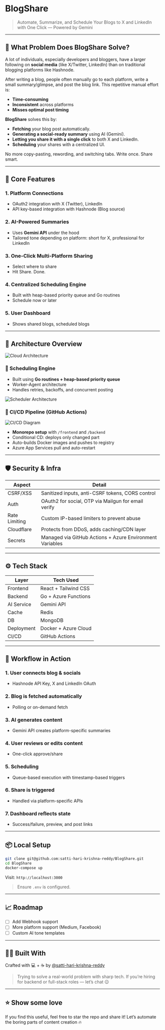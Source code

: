 # BlogShare

> Automate, Summarize, and Schedule Your Blogs to X and LinkedIn with One Click — Powered by Gemini

---

## 🚀 What Problem Does BlogShare Solve?

A lot of individuals, especially developers and bloggers, have a larger following on **social media** (like X/Twitter, LinkedIn) than on traditional blogging platforms like Hashnode.

After writing a blog, people often manually go to each platform, write a small summary/glimpse, and post the blog link. This repetitive manual effort is:
- **Time-consuming**
- **Inconsistent** across platforms
- **Misses optimal post timing**

**BlogShare** solves this by:
- **Fetching** your blog post automatically.
- **Generating a social-ready summary** using AI (Gemini).
- **Letting you share it with a single click** to both X and LinkedIn.
- **Scheduling** your shares with a centralized UI.

No more copy-pasting, rewording, and switching tabs. Write once. Share smart.

---

## 🧠 Core Features

### 1. **Platform Connections**
- OAuth2 integration with X (Twitter), LinkedIn
- API key-based integration with Hashnode (Blog source)

### 2. **AI-Powered Summaries**
- Uses **Gemini API** under the hood
- Tailored tone depending on platform: short for X, professional for LinkedIn

### 3. **One-Click Multi-Platform Sharing**
- Select where to share
- Hit Share. Done.

### 4. **Centralized Scheduling Engine**
- Built with heap-based priority queue and Go routines
- Schedule now or later

### 5. **User Dashboard**
- Shows shared blogs, scheduled blogs
---

## 📸 Architecture Overview

![Cloud Architecture](https://github.com/user-attachments/assets/162dc992-f23d-471b-ac4a-b98275d4363e)

### 🔁 Scheduling Engine

- Built using **Go routines + heap-based priority queue**
- Worker-Agent architecture
- Handles retries, backoffs, and concurrent posting

![Scheduler Architecture](https://github.com/user-attachments/assets/5f320c4d-68c7-446c-b929-adce099fbddb)

### 🔄 CI/CD Pipeline (GitHub Actions)

![CI/CD Diagram](https://github.com/user-attachments/assets/3b83b2ff-5a02-4b12-80dd-802ca4e86909)

- **Monorepo setup** with `/frontend` and `/backend`
- Conditional CD: deploys only changed part
- Auto-builds Docker images and pushes to registry
- Azure App Services pull and auto-restart

---

## 🛡 Security & Infra

| Aspect        | Detail                                              |
|---------------|------------------------------------------------------|
| CSRF/XSS      | Sanitized inputs, anti-CSRF tokens, CORS control    |
| Auth          | OAuth2 for social, OTP via Mailgun for email verify |
| Rate Limiting | Custom IP-based limiters to prevent abuse           |
| Cloudflare    | Protects from DDoS, adds caching/CDN layer          |
| Secrets       | Managed via GitHub Actions + Azure Environment Variables     |

---

## ⚙️ Tech Stack

| Layer        | Tech Used                         |
|--------------|-----------------------------------|
| Frontend     | React + Tailwind CSS              |
| Backend      | Go + Azure Functions              |
| AI Service   | Gemini API                        |
| Cache        | Redis                             |
| DB           | MongoDB                           |
| Deployment   | Docker + Azure Cloud              |
| CI/CD        | GitHub Actions                    |

---

## 🧭 Workflow in Action

### 1. **User connects blog & socials**
- Hashnode API Key, X and LinkedIn OAuth

### 2. **Blog is fetched automatically**
- Polling or on-demand fetch

### 3. **AI generates content**
- Gemini API creates platform-specific summaries

### 4. **User reviews or edits content**
- One-click approve/share

### 5. **Scheduling**
- Queue-based execution with timestamp-based triggers

### 6. **Share is triggered**
- Handled via platform-specific APIs

### 7. **Dashboard reflects state**
- Success/failure, preview, and post links

---

## 📦 Local Setup

```bash
git clone git@github.com:satti-hari-krishna-reddy/BlogShare.git
cd BlogShare
docker-compose up
```

Visit: `http://localhost:3000`

> Ensure `.env` is configured.

---

## 📈 Roadmap

- [ ] Add Webhook support
- [ ] More platform support (Medium, Facebook)
- [ ] Custom AI tone templates

---

## 👨‍💻 Built With

Crafted with 💻 + ☕ by [@satti-hari-krishna-reddy](https://github.com/satti-hari-krishna-reddy)

> Trying to solve a real-world problem with sharp tech. If you’re hiring for backend or full-stack roles — let’s chat 😉


---

## ⭐️ Show some love

If you find this useful, feel free to star the repo and share it! Let’s automate the boring parts of content creation 🔥

